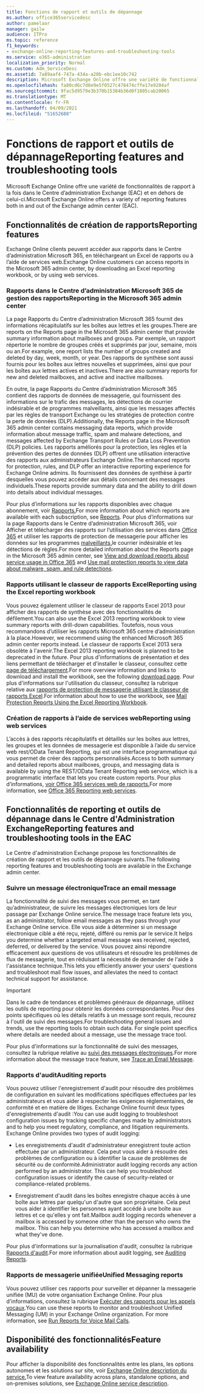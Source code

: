 ```yaml
---
title: Fonctions de rapport et outils de dépannage
ms.author: office365servicedesc
author: pamelaar
manager: gailw
audience: ITPro
ms.topic: reference
f1_keywords:
- exchange-online-reporting-features-and-troubleshooting-tools
ms.service: o365-administration
localization_priority: Normal
ms.custom: Adm_ServiceDesc
ms.assetid: 7a89aaf4-747a-434a-a20b-ebc1ee10c742
description: Microsoft Exchange Online offre une variété de fonctionnalités de rapport à la fois dans le Centre d’administration Exchange (EAC) et en dehors de celui-ci.
ms.openlocfilehash: fa80cd6c7d8e9e5f0527c478474cffe17e9204af
ms.sourcegitcommit: 9fac5d9579e3b370b15384b36d0f1805cab20065
ms.translationtype: MT
ms.contentlocale: fr-FR
ms.lasthandoff: 04/09/2021
ms.locfileid: "51652688"
---
```

# <a name="reporting-features-and-troubleshooting-tools"></a><span data-ttu-id="72cdb-103">Fonctions de rapport et outils de dépannage</span><span class="sxs-lookup"><span data-stu-id="72cdb-103">Reporting features and troubleshooting tools</span></span>

<span data-ttu-id="72cdb-104">Microsoft Exchange Online offre une variété de fonctionnalités de rapport à la fois dans le Centre d’administration Exchange (EAC) et en dehors de celui-ci.</span><span class="sxs-lookup"><span data-stu-id="72cdb-104">Microsoft Exchange Online offers a variety of reporting features both in and out of the Exchange admin center (EAC).</span></span>
  
## <a name="reporting-features"></a><span data-ttu-id="72cdb-105">Fonctionnalités de création de rapports</span><span class="sxs-lookup"><span data-stu-id="72cdb-105">Reporting features</span></span>

<span data-ttu-id="72cdb-106">Exchange Online clients peuvent accéder aux rapports dans le Centre d’administration Microsoft 365, en téléchargeant un Excel de rapports ou à l’aide de services web.</span><span class="sxs-lookup"><span data-stu-id="72cdb-106">Exchange Online customers can access reports in the Microsoft 365 admin center, by downloading an Excel reporting workbook, or by using web services.</span></span>
  
### <a name="reporting-in-the-microsoft-365-admin-center"></a><span data-ttu-id="72cdb-107">Rapports dans le Centre d’administration Microsoft 365 de gestion des rapports</span><span class="sxs-lookup"><span data-stu-id="72cdb-107">Reporting in the Microsoft 365 admin center</span></span>

<span data-ttu-id="72cdb-108">La page Rapports du Centre d’administration Microsoft 365 fournit des informations récapitulatifs sur les boîtes aux lettres et les groupes.</span><span class="sxs-lookup"><span data-stu-id="72cdb-108">There are reports on the Reports page in the Microsoft 365 admin center that provide summary information about mailboxes and groups.</span></span> <span data-ttu-id="72cdb-109">Par exemple, un rapport répertorie le nombre de groupes créés et supprimés par jour, semaine, mois ou an.</span><span class="sxs-lookup"><span data-stu-id="72cdb-109">For example, one report lists the number of groups created and deleted by day, week, month, or year.</span></span> <span data-ttu-id="72cdb-110">Des rapports de synthèse sont aussi fournis pour les boîtes aux lettres nouvelles et supprimées, ainsi que pour les boîtes aux lettres actives et inactives.</span><span class="sxs-lookup"><span data-stu-id="72cdb-110">There are also summary reports for new and deleted mailboxes, and active and inactive mailboxes.</span></span> 
  
<span data-ttu-id="72cdb-111">En outre, la page Rapports du Centre d’administration Microsoft 365 contient des rapports de données de messagerie, qui fournissent des informations sur le trafic des messages, les détections de courrier indésirable et de programmes malveillants, ainsi que les messages affectés par les règles de transport Exchange ou les stratégies de protection contre la perte de données (DLP).</span><span class="sxs-lookup"><span data-stu-id="72cdb-111">Additionally, the Reports page in the Microsoft 365 admin center contains messaging data reports, which provide information about message traffic, spam and malware detections, and messages affected by Exchange Transport Rules or Data Loss Prevention (DLP) policies.</span></span> <span data-ttu-id="72cdb-112">Les rapports améliorés pour la protection, les règles et la prévention des pertes de données (DLP) offrent une utilisation interactive des rapports aux administrateurs Exchange Online.</span><span class="sxs-lookup"><span data-stu-id="72cdb-112">The enhanced reports for protection, rules, and DLP offer an interactive reporting experience for Exchange Online admins.</span></span> <span data-ttu-id="72cdb-113">Ils fournissent des données de synthèse à partir desquelles vous pouvez accéder aux détails concernant des messages individuels.</span><span class="sxs-lookup"><span data-stu-id="72cdb-113">These reports provide summary data and the ability to drill down into details about individual messages.</span></span>
  
<span data-ttu-id="72cdb-114">Pour plus d’informations sur les rapports disponibles avec chaque abonnement, voir [Rapports.](../office-365-platform-service-description/reports.md)</span><span class="sxs-lookup"><span data-stu-id="72cdb-114">For more information about which reports are available with each subscription, see [Reports](../office-365-platform-service-description/reports.md).</span></span> <span data-ttu-id="72cdb-115">Pour plus d’informations sur la page Rapports dans le Centre d’administration Microsoft 365, voir Afficher et télécharger des rapports sur l’utilisation des services dans [Office 365](/microsoft-365/admin/activity-reports/activity-reports) et utiliser les rapports de protection de messagerie pour afficher les données sur les programmes [malveillants,](/exchange/monitoring/use-mail-protection-reports)le courrier indésirable et les détections de règles.</span><span class="sxs-lookup"><span data-stu-id="72cdb-115">For more detailed information about the Reports page in the Microsoft 365 admin center, see [View and download reports about service usage in Office 365](/microsoft-365/admin/activity-reports/activity-reports) and [Use mail protection reports to view data about malware, spam, and rule detections](/exchange/monitoring/use-mail-protection-reports).</span></span>
  
### <a name="reporting-using-the-excel-reporting-workbook"></a><span data-ttu-id="72cdb-116">Rapports utilisant le classeur de rapports Excel</span><span class="sxs-lookup"><span data-stu-id="72cdb-116">Reporting using the Excel reporting workbook</span></span>

<span data-ttu-id="72cdb-117">Vous pouvez également utiliser le classeur de rapports Excel 2013 pour afficher des rapports de synthèse avec des fonctionnalités de défilement.</span><span class="sxs-lookup"><span data-stu-id="72cdb-117">You can also use the Excel 2013 reporting workbook to view summary reports with drill-down capabilities.</span></span> <span data-ttu-id="72cdb-118">Toutefois, nous vous recommandons d’utiliser les rapports Microsoft 365 centre d’administration à la place.</span><span class="sxs-lookup"><span data-stu-id="72cdb-118">However, we recommend using the enhanced Microsoft 365 admin center reports instead.</span></span> <span data-ttu-id="72cdb-119">Le classeur de rapports Excel 2013 sera obsolète à l'avenir.</span><span class="sxs-lookup"><span data-stu-id="72cdb-119">The Excel 2013 reporting workbook is planned to be deprecated in the future.</span></span> <span data-ttu-id="72cdb-120">Pour plus d'informations de présentation et des liens permettant de télécharger et d'installer le classeur, consultez cette [page de téléchargement](https://go.microsoft.com/fwlink/p/?LinkId=271776).</span><span class="sxs-lookup"><span data-stu-id="72cdb-120">For more overview information and links to download and install the workbook, see the following [download page](https://go.microsoft.com/fwlink/p/?LinkId=271776).</span></span> <span data-ttu-id="72cdb-121">Pour plus d'informations sur l'utilisation du classeur, consultez la rubrique relative aux [rapports de protection de messagerie utilisant le classeur de rapports Excel](/previous-versions/exchange-server/exchange-150/jj945734(v=exchg.150)).</span><span class="sxs-lookup"><span data-stu-id="72cdb-121">For information about how to use the workbook, see [Mail Protection Reports Using the Excel Reporting Workbook](/previous-versions/exchange-server/exchange-150/jj945734(v=exchg.150)).</span></span> 
  
### <a name="reporting-using-web-services"></a><span data-ttu-id="72cdb-122">Création de rapports à l’aide de services web</span><span class="sxs-lookup"><span data-stu-id="72cdb-122">Reporting using web services</span></span>

<span data-ttu-id="72cdb-123">L’accès à des rapports récapitulatifs et détaillés sur les boîtes aux lettres, les groupes et les données de messagerie est disponible à l’aide du service web rest/OData Tenant Reporting, qui est une interface programmatique qui vous permet de créer des rapports personnalisés.</span><span class="sxs-lookup"><span data-stu-id="72cdb-123">Access to both summary and detailed reports about mailboxes, groups, and messaging data is available by using the REST/OData Tenant Reporting web service, which is a programmatic interface that lets you create custom reports.</span></span> <span data-ttu-id="72cdb-124">Pour plus d’informations, [voir Office 365 services web de rapports.](/previous-versions/office/developer/o365-enterprise-developers/jj984325(v=office.15))</span><span class="sxs-lookup"><span data-stu-id="72cdb-124">For more information, see [Office 365 Reporting web services](/previous-versions/office/developer/o365-enterprise-developers/jj984325(v=office.15)).</span></span>
  
## <a name="reporting-features-and-troubleshooting-tools-in-the-eac"></a><span data-ttu-id="72cdb-125">Fonctionnalités de reporting et outils de dépannage dans le Centre d'Administration Exchange</span><span class="sxs-lookup"><span data-stu-id="72cdb-125">Reporting features and troubleshooting tools in the EAC</span></span>

<span data-ttu-id="72cdb-126">Le Centre d'administration Exchange propose les fonctionnalités de création de rapport et les outils de dépannage suivants.</span><span class="sxs-lookup"><span data-stu-id="72cdb-126">The following reporting features and troubleshooting tools are available in the Exchange admin center.</span></span>
  
### <a name="trace-an-email-message"></a><span data-ttu-id="72cdb-127">Suivre un message électronique</span><span class="sxs-lookup"><span data-stu-id="72cdb-127">Trace an email message</span></span>

<span data-ttu-id="72cdb-128">La fonctionnalité de suivi des messages vous permet, en tant qu’administrateur, de suivre les messages électroniques lors de leur passage par Exchange Online service.</span><span class="sxs-lookup"><span data-stu-id="72cdb-128">The message trace feature lets you, as an administrator, follow email messages as they pass through your Exchange Online service.</span></span> <span data-ttu-id="72cdb-129">Elle vous aide à déterminer si un message électronique ciblé a été reçu, rejeté, différé ou remis par le service.</span><span class="sxs-lookup"><span data-stu-id="72cdb-129">It helps you determine whether a targeted email message was received, rejected, deferred, or delivered by the service.</span></span> <span data-ttu-id="72cdb-130">Vous pouvez ainsi répondre efficacement aux questions de vos utilisateurs et résoudre les problèmes de flux de messagerie, tout en réduisant la nécessité de demander de l'aide à l'assistance technique.</span><span class="sxs-lookup"><span data-stu-id="72cdb-130">This lets you efficiently answer your users' questions and troubleshoot mail flow issues, and alleviates the need to contact technical support for assistance.</span></span>
  
> [!IMPORTANT]
> <span data-ttu-id="72cdb-p107">Dans le cadre de tendances et problèmes généraux de dépannage, utilisez les outils de reporting pour obtenir les données correspondantes. Pour des points spécifiques où les détails relatifs à un message sont requis, recourez à l'outil de suivi des messages.</span><span class="sxs-lookup"><span data-stu-id="72cdb-p107">For troubleshooting general issues and trends, use the reporting tools to obtain such data. For single point specifics where details are needed about a message, use the message trace tool.</span></span> 
  
<span data-ttu-id="72cdb-133">Pour plus d'informations sur la fonctionnalité de suivi des messages, consultez la rubrique relative au [suivi des messages électroniques](/exchange/monitoring/trace-an-email-message/trace-an-email-message).</span><span class="sxs-lookup"><span data-stu-id="72cdb-133">For more information about the message trace feature, see [Trace an Email Message](/exchange/monitoring/trace-an-email-message/trace-an-email-message).</span></span>
  
### <a name="auditing-reports"></a><span data-ttu-id="72cdb-134">Rapports d'audit</span><span class="sxs-lookup"><span data-stu-id="72cdb-134">Auditing reports</span></span>

<span data-ttu-id="72cdb-p108">Vous pouvez utiliser l'enregistrement d'audit pour résoudre des problèmes de configuration en suivant les modifications spécifiques effectuées par les administrateurs et vous aider à respecter les exigences réglementaires, de conformité et en matière de litiges. Exchange Online fournit deux types d'enregistrements d'audit :</span><span class="sxs-lookup"><span data-stu-id="72cdb-p108">You can use audit logging to troubleshoot configuration issues by tracking specific changes made by administrators and to help you meet regulatory, compliance, and litigation requirements. Exchange Online provides two types of audit logging:</span></span>
  
- <span data-ttu-id="72cdb-p109">Les enregistrements d'audit d'administrateur enregistrent toute action effectuée par un administrateur. Cela peut vous aider à résoudre des problèmes de configuration ou à identifier la cause de problèmes de sécurité ou de conformité.</span><span class="sxs-lookup"><span data-stu-id="72cdb-p109">Administrator audit logging records any action performed by an administrator. This can help you troubleshoot configuration issues or identify the cause of security-related or compliance-related problems.</span></span> 
    
- <span data-ttu-id="72cdb-p110">Enregistrement d'audit dans les boîtes enregistre chaque accès à une boîte aux lettres par quelqu'un d'autre que son propriétaire. Cela peut vous aider à identifier les personnes ayant accédé à une boîte aux lettres et ce qu'elles y ont fait.</span><span class="sxs-lookup"><span data-stu-id="72cdb-p110">Mailbox audit logging records whenever a mailbox is accessed by someone other than the person who owns the mailbox. This can help you determine who has accessed a mailbox and what they've done.</span></span> 
    
<span data-ttu-id="72cdb-141">Pour plus d'informations sur la journalisation d'audit, consultez la rubrique [Rapports d'audit](/exchange/security-and-compliance/exchange-auditing-reports/exchange-auditing-reports).</span><span class="sxs-lookup"><span data-stu-id="72cdb-141">For more information about audit logging, see [Auditing Reports](/exchange/security-and-compliance/exchange-auditing-reports/exchange-auditing-reports).</span></span>
  
### <a name="unified-messaging-reports"></a><span data-ttu-id="72cdb-142">Rapports de messagerie unifiée</span><span class="sxs-lookup"><span data-stu-id="72cdb-142">Unified Messaging reports</span></span>

<span data-ttu-id="72cdb-p111">Vous pouvez utiliser ces rapports pour surveiller et dépanner la messagerie unifiée (MU) de votre organisation Exchange Online. Pour plus d'informations, consultez la rubrique [Exécuter des rapports pour les appels vocaux](/exchange/voice-mail-unified-messaging/run-voice-mail-call-reports/run-voice-mail-call-reports).</span><span class="sxs-lookup"><span data-stu-id="72cdb-p111">You can use these reports to monitor and troubleshoot Unified Messaging (UM) in your Exchange Online organization. For more information, see [Run Reports for Voice Mail Calls](/exchange/voice-mail-unified-messaging/run-voice-mail-call-reports/run-voice-mail-call-reports).</span></span>
  
## <a name="feature-availability"></a><span data-ttu-id="72cdb-145">Disponibilité des fonctionnalités</span><span class="sxs-lookup"><span data-stu-id="72cdb-145">Feature availability</span></span>

<span data-ttu-id="72cdb-146">Pour afficher la disponibilité des fonctionnalités entre les plans, les options autonomes et les solutions sur site, voir [Exchange Online description du service.](exchange-online-service-description.md)</span><span class="sxs-lookup"><span data-stu-id="72cdb-146">To view feature availability across plans, standalone options, and on-premises solutions, see [Exchange Online service description](exchange-online-service-description.md).</span></span>
